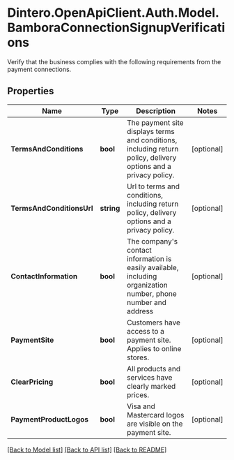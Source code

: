 # Dintero.OpenApiClient.Auth.Model.BamboraConnectionSignupVerifications
Verify that the business complies with the following requirements from the payment connections. 

## Properties

Name | Type | Description | Notes
------------ | ------------- | ------------- | -------------
**TermsAndConditions** | **bool** | The payment site displays terms and conditions, including return policy, delivery options and a privacy policy.  | [optional] 
**TermsAndConditionsUrl** | **string** | Url to terms and conditions, including return policy, delivery options and a privacy policy.  | [optional] 
**ContactInformation** | **bool** | The company&#39;s contact information is easily available, including organization number, phone number and address  | [optional] 
**PaymentSite** | **bool** | Customers have access to a payment site. Applies to online stores. | [optional] 
**ClearPricing** | **bool** | All products and services have clearly marked prices. | [optional] 
**PaymentProductLogos** | **bool** | Visa and Mastercard logos are visible on the payment site. | [optional] 

[[Back to Model list]](../README.md#documentation-for-models) [[Back to API list]](../README.md#documentation-for-api-endpoints) [[Back to README]](../README.md)

